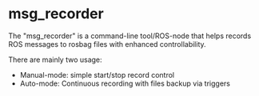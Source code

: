 # msg_recorder
The "msg_recorder" is a command-line tool/ROS-node that helps records ROS messages to rosbag files with enhanced controllability.

There are mainly two usage:
- Manual-mode: simple start/stop record control
- Auto-mode: Continuous recording with files backup via triggers
